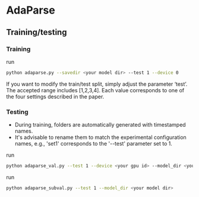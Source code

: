 # AdaParse
##  Training/testing

### Training
run
```bash
python adaparse.py --savedir <your model dir> --test 1 --device 0
```
If you want to modify the train/test split, simply adjust the parameter ‘test’. The accepted range includes [1,2,3,4]. Each value corresponds to one of the four settings described in the paper.

### Testing
- During training, folders are automatically generated with timestamped names. 
- It's advisable to rename them to match the experimental configuration names, e.g., 'set1' corresponds to the '--test' parameter set to 1. 

run
```bash
python adaparse_val.py --test 1 --device <your gpu id> --model_dir <your model dir>+'/set1/model/'
```


run
```bash
python adaparse_subval.py --test 1 --model_dir <your model dir>
```
